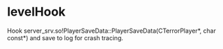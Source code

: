 # levelHook

Hook server_srv.so!PlayerSaveData::PlayerSaveData(CTerrorPlayer\*, char const\*) and save to log for crash tracing.